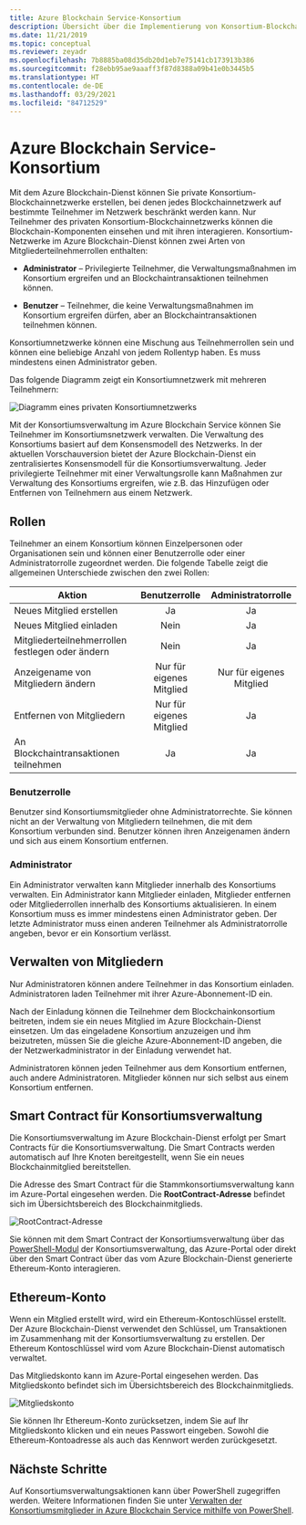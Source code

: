 ```yaml
---
title: Azure Blockchain Service-Konsortium
description: Übersicht über die Implementierung von Konsortium-Blockchainnetzwerken durch den Azure Blockchain Service.
ms.date: 11/21/2019
ms.topic: conceptual
ms.reviewer: zeyadr
ms.openlocfilehash: 7b8885ba08d35db20d1eb7e75141cb173913b386
ms.sourcegitcommit: f28ebb95ae9aaaff3f87d8388a09b41e0b3445b5
ms.translationtype: HT
ms.contentlocale: de-DE
ms.lasthandoff: 03/29/2021
ms.locfileid: "84712529"
---
```

# <a name="azure-blockchain-service-consortium"></a>Azure Blockchain Service-Konsortium

Mit dem Azure Blockchain-Dienst können Sie private Konsortium-Blockchainnetzwerke erstellen, bei denen jedes Blockchainnetzwerk auf bestimmte Teilnehmer im Netzwerk beschränkt werden kann. Nur Teilnehmer des privaten Konsortium-Blockchainnetzwerks können die Blockchain-Komponenten einsehen und mit ihren interagieren. Konsortium-Netzwerke im Azure Blockchain-Dienst können zwei Arten von Mitgliederteilnehmerrollen enthalten:

* **Administrator** – Privilegierte Teilnehmer, die Verwaltungsmaßnahmen im Konsortium ergreifen und an Blockchaintransaktionen teilnehmen können.

* **Benutzer** – Teilnehmer, die keine Verwaltungsmaßnahmen im Konsortium ergreifen dürfen, aber an Blockchaintransaktionen teilnehmen können.

Konsortiumnetzwerke können eine Mischung aus Teilnehmerrollen sein und können eine beliebige Anzahl von jedem Rollentyp haben. Es muss mindestens einen Administrator geben.

Das folgende Diagramm zeigt ein Konsortiumnetzwerk mit mehreren Teilnehmern:

![Diagramm eines privaten Konsortiumnetzwerks](./media/consortium/network-diagram.png)

Mit der Konsortiumsverwaltung im Azure Blockchain Service können Sie Teilnehmer im Konsortiumsnetzwerk verwalten. Die Verwaltung des Konsortiums basiert auf dem Konsensmodell des Netzwerks. In der aktuellen Vorschauversion bietet der Azure Blockchain-Dienst ein zentralisiertes Konsensmodell für die Konsortiumsverwaltung. Jeder privilegierte Teilnehmer mit einer Verwaltungsrolle kann Maßnahmen zur Verwaltung des Konsortiums ergreifen, wie z.B. das Hinzufügen oder Entfernen von Teilnehmern aus einem Netzwerk.

## <a name="roles"></a>Rollen

Teilnehmer an einem Konsortium können Einzelpersonen oder Organisationen sein und können einer Benutzerrolle oder einer Administratorrolle zugeordnet werden. Die folgende Tabelle zeigt die allgemeinen Unterschiede zwischen den zwei Rollen:

| Aktion | Benutzerrolle | Administratorrolle
|--------|:----:|:------------:|
| Neues Mitglied erstellen | Ja | Ja |
| Neues Mitglied einladen | Nein | Ja |
| Mitgliederteilnehmerrollen festlegen oder ändern | Nein | Ja |
| Anzeigename von Mitgliedern ändern | Nur für eigenes Mitglied | Nur für eigenes Mitglied |
| Entfernen von Mitgliedern | Nur für eigenes Mitglied | Ja |
| An Blockchaintransaktionen teilnehmen | Ja | Ja |

### <a name="user-role"></a>Benutzerrolle

Benutzer sind Konsortiumsmitglieder ohne Administratorrechte. Sie können nicht an der Verwaltung von Mitgliedern teilnehmen, die mit dem Konsortium verbunden sind. Benutzer können ihren Anzeigenamen ändern und sich aus einem Konsortium entfernen.

### <a name="administrator"></a>Administrator

Ein Administrator verwalten kann Mitglieder innerhalb des Konsortiums verwalten. Ein Administrator kann Mitglieder einladen, Mitglieder entfernen oder Mitgliederrollen innerhalb des Konsortiums aktualisieren.
In einem Konsortium muss es immer mindestens einen Administrator geben. Der letzte Administrator muss einen anderen Teilnehmer als Administratorrolle angeben, bevor er ein Konsortium verlässt.

## <a name="managing-members"></a>Verwalten von Mitgliedern

Nur Administratoren können andere Teilnehmer in das Konsortium einladen. Administratoren laden Teilnehmer mit ihrer Azure-Abonnement-ID ein.

Nach der Einladung können die Teilnehmer dem Blockchainkonsortium beitreten, indem sie ein neues Mitglied im Azure Blockchain-Dienst einsetzen. Um das eingeladene Konsortium anzuzeigen und ihm beizutreten, müssen Sie die gleiche Azure-Abonnement-ID angeben, die der Netzwerkadministrator in der Einladung verwendet hat.

Administratoren können jeden Teilnehmer aus dem Konsortium entfernen, auch andere Administratoren. Mitglieder können nur sich selbst aus einem Konsortium entfernen.

## <a name="consortium-management-smart-contract"></a>Smart Contract für Konsortiumsverwaltung

Die Konsortiumsverwaltung im Azure Blockchain-Dienst erfolgt per Smart Contracts für die Konsortiumsverwaltung. Die Smart Contracts werden automatisch auf Ihre Knoten bereitgestellt, wenn Sie ein neues Blockchainmitglied bereitstellen.

Die Adresse des Smart Contract für die Stammkonsortiumsverwaltung kann im Azure-Portal eingesehen werden. Die **RootContract-Adresse** befindet sich im Übersichtsbereich des Blockchainmitglieds.

![RootContract-Adresse](./media/consortium/rootcontract-address.png)

Sie können mit dem Smart Contract der Konsortiumsverwaltung über das [PowerShell-Modul](manage-consortium-powershell.md) der Konsortiumsverwaltung, das Azure-Portal oder direkt über den Smart Contract über das vom Azure Blockchain-Dienst generierte Ethereum-Konto interagieren.

## <a name="ethereum-account"></a>Ethereum-Konto

Wenn ein Mitglied erstellt wird, wird ein Ethereum-Kontoschlüssel erstellt. Der Azure Blockchain-Dienst verwendet den Schlüssel, um Transaktionen im Zusammenhang mit der Konsortiumsverwaltung zu erstellen. Der Ethereum Kontoschlüssel wird vom Azure Blockchain-Dienst automatisch verwaltet.

Das Mitgliedskonto kann im Azure-Portal eingesehen werden. Das Mitgliedskonto befindet sich im Übersichtsbereich des Blockchainmitglieds.

![Mitgliedskonto](./media/consortium/member-account.png)

Sie können Ihr Ethereum-Konto zurücksetzen, indem Sie auf Ihr Mitgliedskonto klicken und ein neues Passwort eingeben. Sowohl die Ethereum-Kontoadresse als auch das Kennwort werden zurückgesetzt.  

## <a name="next-steps"></a>Nächste Schritte

Auf Konsortiumsverwaltungsaktionen kann über PowerShell zugegriffen werden. Weitere Informationen finden Sie unter [Verwalten der Konsortiumsmitglieder in Azure Blockchain Service mithilfe von PowerShell](manage-consortium-powershell.md).
